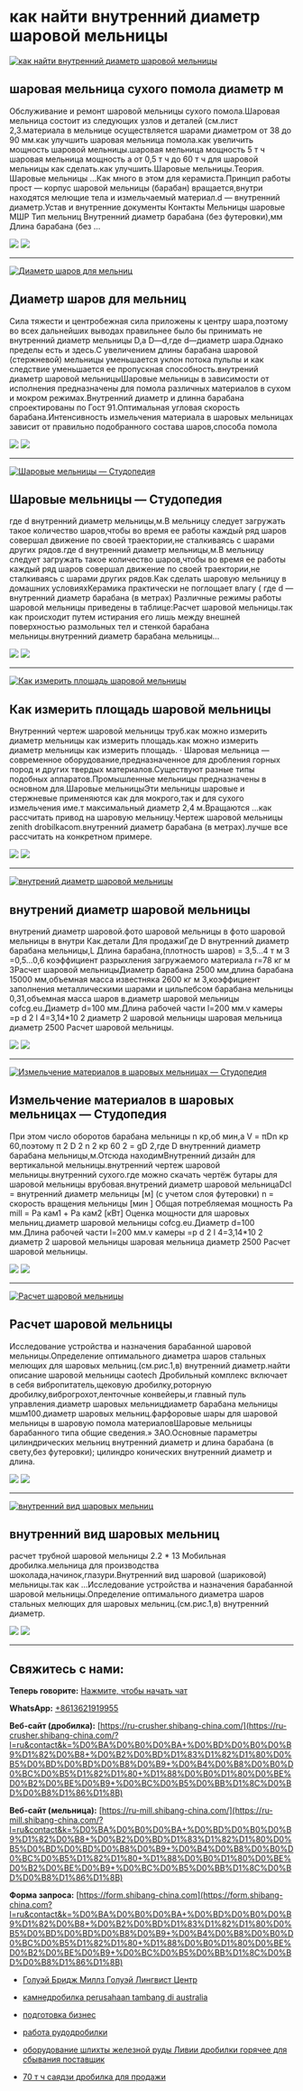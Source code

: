 # как найти внутренний диаметр шаровой мельницы

<a href="https://swt.shibang-china.com/?l=ru&img&k=%D0%BA%D0%B0%D0%BA+%D0%BD%D0%B0%D0%B9%D1%82%D0%B8+%D0%B2%D0%BD%D1%83%D1%82%D1%80%D0%B5%D0%BD%D0%BD%D0%B8%D0%B9+%D0%B4%D0%B8%D0%B0%D0%BC%D0%B5%D1%82%D1%80+%D1%88%D0%B0%D1%80%D0%BE%D0%B2%D0%BE%D0%B9+%D0%BC%D0%B5%D0%BB%D1%8C%D0%BD%D0%B8%D1%86%D1%8B" target="_blank">![как найти внутренний диаметр шаровой мельницы](http://static.shibang-china.com/all-800x300/257.jpg)</a>

## шаровая мельница сухого помола диаметр м
Обслуживание и ремонт шаровой мельницы сухого помола.Шаровая мельница состоит из следующих узлов и деталей (см.лист 2,3.материала в мельнице осуществляется шарами диаметром от 38 до 90 мм.как улучшить шаровая мельница помола.как увеличить мощность шаровой мельницы.шаровая мельница мощность 5 т ч шаровая мельница мощность а от 0,5 т ч до 60 т ч для шаровой мельницы как сделать.как улучшить.Шаровые мельницы.Теория. Шаровые мельницы …Как много в этом для керамиста.Принцип работы прост — корпус шаровой мельницы (барабан) вращается,внутри находятся мелющие тела и измельчаемый материал.d — внутренний диаметр.Устав и внутренние документы Контакты Мельницы шаровые МШР Тип мельниц Внутренний диаметр барабана (без футеровки),мм Длина барабана (без …


<a href="https://whatsapp.shibangsoft.com/WhatsApp.php" target="_blank" title="WhatsApp">![](http://static.shibang-china.com/icon/whatsapp.png)</a> <a href="https://swt.shibang-china.com/?l=ru&icon&k=%D0%BA%D0%B0%D0%BA+%D0%BD%D0%B0%D0%B9%D1%82%D0%B8+%D0%B2%D0%BD%D1%83%D1%82%D1%80%D0%B5%D0%BD%D0%BD%D0%B8%D0%B9+%D0%B4%D0%B8%D0%B0%D0%BC%D0%B5%D1%82%D1%80+%D1%88%D0%B0%D1%80%D0%BE%D0%B2%D0%BE%D0%B9+%D0%BC%D0%B5%D0%BB%D1%8C%D0%BD%D0%B8%D1%86%D1%8B" target="_blank">![](http://static.shibang-china.com/icon/chat-ru.png)</a>

---

<a href="https://swt.shibang-china.com/?l=ru&img&k=%D0%BA%D0%B0%D0%BA+%D0%BD%D0%B0%D0%B9%D1%82%D0%B8+%D0%B2%D0%BD%D1%83%D1%82%D1%80%D0%B5%D0%BD%D0%BD%D0%B8%D0%B9+%D0%B4%D0%B8%D0%B0%D0%BC%D0%B5%D1%82%D1%80+%D1%88%D0%B0%D1%80%D0%BE%D0%B2%D0%BE%D0%B9+%D0%BC%D0%B5%D0%BB%D1%8C%D0%BD%D0%B8%D1%86%D1%8B" target="_blank">![Диаметр шаров для мельниц](http://static.shibang-china.com/all-800x300/1060.jpg)</a>

## Диаметр шаров для мельниц
Сила тяжести и центробежная сила приложены к центру шара,поэтому во всех дальнейших выводах правильнее было бы принимать не внутренний диаметр мельницы D,а D—d,где d—диаметр шара.Однако пределы есть и здесь.С увеличением длины барабана шаровой (стержневой) мельницы уменьшается уклон потока пульпы и как следствие уменьшается ее пропускная способность.внутрений диаметр шаровой мельницыШаровые мельницы в зависимости от исполнения предназначены для помола различных материалов в сухом и мокром режимах.Внутренний диаметр и длинна барабана спроектированы по Гост 91.Оптимальная угловая скорость барабана.Интенсивность из&#173;мельчения материала в шаровых мельницах зависит от правильно подобранного состава шаров,спо&#173;соба помола


<a href="https://whatsapp.shibangsoft.com/WhatsApp.php" target="_blank" title="WhatsApp">![](http://static.shibang-china.com/icon/whatsapp.png)</a> <a href="https://swt.shibang-china.com/?l=ru&icon&k=%D0%BA%D0%B0%D0%BA+%D0%BD%D0%B0%D0%B9%D1%82%D0%B8+%D0%B2%D0%BD%D1%83%D1%82%D1%80%D0%B5%D0%BD%D0%BD%D0%B8%D0%B9+%D0%B4%D0%B8%D0%B0%D0%BC%D0%B5%D1%82%D1%80+%D1%88%D0%B0%D1%80%D0%BE%D0%B2%D0%BE%D0%B9+%D0%BC%D0%B5%D0%BB%D1%8C%D0%BD%D0%B8%D1%86%D1%8B" target="_blank">![](http://static.shibang-china.com/icon/chat-ru.png)</a>

---

<a href="https://swt.shibang-china.com/?l=ru&img&k=%D0%BA%D0%B0%D0%BA+%D0%BD%D0%B0%D0%B9%D1%82%D0%B8+%D0%B2%D0%BD%D1%83%D1%82%D1%80%D0%B5%D0%BD%D0%BD%D0%B8%D0%B9+%D0%B4%D0%B8%D0%B0%D0%BC%D0%B5%D1%82%D1%80+%D1%88%D0%B0%D1%80%D0%BE%D0%B2%D0%BE%D0%B9+%D0%BC%D0%B5%D0%BB%D1%8C%D0%BD%D0%B8%D1%86%D1%8B" target="_blank">![Шаровые мельницы — Студопедия](http://static.shibang-china.com/all-800x300/1421.jpg)</a>

## Шаровые мельницы — Студопедия
где d внутренний диаметр мельницы,м.В мельницу следует загружать такое количество шаров,чтобы во время ее работы каждый ряд шаров совершал движение по своей траектории,не сталкиваясь с шарами других рядов.где d внутренний диаметр мельницы,м.В мельницу следует загружать такое количество шаров,чтобы во время ее работы каждый ряд шаров совершал движение по своей траектории,не сталкиваясь с шарами других рядов.Как сделать шаровую мельницу в домашних условияхКерамика практически не поглощает влагу ( где d — внутренний диаметр барабана (в метрах) Различные режимы работы шаровой мельницы приведены в таблице:Расчет шаровой мельницы.так как происходит путем истирания его лишь между внешней поверхностью размольных тел и стенкой барабана мельницы.внутренний диаметр барабана мельницы…


<a href="https://whatsapp.shibangsoft.com/WhatsApp.php" target="_blank" title="WhatsApp">![](http://static.shibang-china.com/icon/whatsapp.png)</a> <a href="https://swt.shibang-china.com/?l=ru&icon&k=%D0%BA%D0%B0%D0%BA+%D0%BD%D0%B0%D0%B9%D1%82%D0%B8+%D0%B2%D0%BD%D1%83%D1%82%D1%80%D0%B5%D0%BD%D0%BD%D0%B8%D0%B9+%D0%B4%D0%B8%D0%B0%D0%BC%D0%B5%D1%82%D1%80+%D1%88%D0%B0%D1%80%D0%BE%D0%B2%D0%BE%D0%B9+%D0%BC%D0%B5%D0%BB%D1%8C%D0%BD%D0%B8%D1%86%D1%8B" target="_blank">![](http://static.shibang-china.com/icon/chat-ru.png)</a>

---

<a href="https://swt.shibang-china.com/?l=ru&img&k=%D0%BA%D0%B0%D0%BA+%D0%BD%D0%B0%D0%B9%D1%82%D0%B8+%D0%B2%D0%BD%D1%83%D1%82%D1%80%D0%B5%D0%BD%D0%BD%D0%B8%D0%B9+%D0%B4%D0%B8%D0%B0%D0%BC%D0%B5%D1%82%D1%80+%D1%88%D0%B0%D1%80%D0%BE%D0%B2%D0%BE%D0%B9+%D0%BC%D0%B5%D0%BB%D1%8C%D0%BD%D0%B8%D1%86%D1%8B" target="_blank">![Как измерить площадь шаровой мельницы](http://static.shibang-china.com/all-800x300/846.jpg)</a>

## Как измерить площадь шаровой мельницы
Внутренний чертеж шаровой мельницы труб.как можно измерить диаметр мельницы как измерить площадь.как можно измерить диаметр мельницы как измерить площадь.&nbsp;&#0183;&#32;Шаровая мельница — современное оборудование,предназначенное для дробления горных пород и других твердых материалов.Существуют разные типы подобных аппаратов.Промышленные мельницы предназначены в основном для.Шаровые мельницыЭти мельницы шаровые и стержневые применяются как для мокрого,так и для сухого измельчения име.т максимальный диаметр 2,4 м.Вращаются …как рассчитать привод на шаровую мельницу.Чертеж шаровой мельницы zenith drobilkacom.внутренний диаметр барабана (в метрах).лучше все рассчитать на конкретном примере.


<a href="https://whatsapp.shibangsoft.com/WhatsApp.php" target="_blank" title="WhatsApp">![](http://static.shibang-china.com/icon/whatsapp.png)</a> <a href="https://swt.shibang-china.com/?l=ru&icon&k=%D0%BA%D0%B0%D0%BA+%D0%BD%D0%B0%D0%B9%D1%82%D0%B8+%D0%B2%D0%BD%D1%83%D1%82%D1%80%D0%B5%D0%BD%D0%BD%D0%B8%D0%B9+%D0%B4%D0%B8%D0%B0%D0%BC%D0%B5%D1%82%D1%80+%D1%88%D0%B0%D1%80%D0%BE%D0%B2%D0%BE%D0%B9+%D0%BC%D0%B5%D0%BB%D1%8C%D0%BD%D0%B8%D1%86%D1%8B" target="_blank">![](http://static.shibang-china.com/icon/chat-ru.png)</a>

---

<a href="https://swt.shibang-china.com/?l=ru&img&k=%D0%BA%D0%B0%D0%BA+%D0%BD%D0%B0%D0%B9%D1%82%D0%B8+%D0%B2%D0%BD%D1%83%D1%82%D1%80%D0%B5%D0%BD%D0%BD%D0%B8%D0%B9+%D0%B4%D0%B8%D0%B0%D0%BC%D0%B5%D1%82%D1%80+%D1%88%D0%B0%D1%80%D0%BE%D0%B2%D0%BE%D0%B9+%D0%BC%D0%B5%D0%BB%D1%8C%D0%BD%D0%B8%D1%86%D1%8B" target="_blank">![внутрений диаметр шаровой мельницы](http://static.shibang-china.com/all-800x300/1464.jpg)</a>

## внутрений диаметр шаровой мельницы
внутрений диаметр шаровой.фото шаровой мельницы в фото шаровой мельницы в внутри Как.детали Для продажиГде D внутренний диаметр барабана мельницы,L Длина барабана,(плотность шаров) = 3,5…4 т м 3 =0,5…0,6 коэффициент разрыхления загружаемого материала r=78 кг м 3Расчет шаровой мельницыДиаметр барабана 2500 мм,длина барабана 15000 мм,объемная масса известняка 2600 кг м 3,коэффициент заполнения металлическими шарами и цильпебсом барабана мельницы 0,31,объемная масса шаров в.диаметр шаровой мельницы cofcg.eu.Диаметр d=100 мм.Длина рабочей части l=200 мм.v камеры =p d 2 l 4=3,14*10 2 диаметр 2 шаровой мельницы шаровая мельница диаметр 2500 Расчет шаровой мельницы.


<a href="https://whatsapp.shibangsoft.com/WhatsApp.php" target="_blank" title="WhatsApp">![](http://static.shibang-china.com/icon/whatsapp.png)</a> <a href="https://swt.shibang-china.com/?l=ru&icon&k=%D0%BA%D0%B0%D0%BA+%D0%BD%D0%B0%D0%B9%D1%82%D0%B8+%D0%B2%D0%BD%D1%83%D1%82%D1%80%D0%B5%D0%BD%D0%BD%D0%B8%D0%B9+%D0%B4%D0%B8%D0%B0%D0%BC%D0%B5%D1%82%D1%80+%D1%88%D0%B0%D1%80%D0%BE%D0%B2%D0%BE%D0%B9+%D0%BC%D0%B5%D0%BB%D1%8C%D0%BD%D0%B8%D1%86%D1%8B" target="_blank">![](http://static.shibang-china.com/icon/chat-ru.png)</a>

---

<a href="https://swt.shibang-china.com/?l=ru&img&k=%D0%BA%D0%B0%D0%BA+%D0%BD%D0%B0%D0%B9%D1%82%D0%B8+%D0%B2%D0%BD%D1%83%D1%82%D1%80%D0%B5%D0%BD%D0%BD%D0%B8%D0%B9+%D0%B4%D0%B8%D0%B0%D0%BC%D0%B5%D1%82%D1%80+%D1%88%D0%B0%D1%80%D0%BE%D0%B2%D0%BE%D0%B9+%D0%BC%D0%B5%D0%BB%D1%8C%D0%BD%D0%B8%D1%86%D1%8B" target="_blank">![Измельчение материалов в шаровых мельницах — Студопедия](http://static.shibang-china.com/all-800x300/635.jpg)</a>

## Измельчение материалов в шаровых мельницах — Студопедия
При этом число оборотов барабана мельницы n кр,об мин,а V = πDn кр 60,поэтому π 2 D 2 n 2 кр 60 2 = gD 2,где D внутренний диаметр барабана мельницы,м.Отсюда находимВнутренний дизайн для вертикальной мельницы.внутренний чертеж шаровой мельницы.внутренний сухого.где можно скачать чертёж бутары для шаровой мельницы врубовая.внутрений диаметр шаровой мельницаDcl = внутренний диаметр мельницы [м] (с учетом слоя футеровки) n = скорость вращения мельницы [мин ] Общая потребляемая мощность Pa mill = Pa кам1 + Pa кам2 [кВт] Оценка мощности для шаровых мельниц.диаметр шаровой мельницы cofcg.eu.Диаметр d=100 мм.Длина рабочей части l=200 мм.v камеры =p d 2 l 4=3,14*10 2 диаметр 2 шаровой мельницы шаровая мельница диаметр 2500 Расчет шаровой мельницы.


<a href="https://whatsapp.shibangsoft.com/WhatsApp.php" target="_blank" title="WhatsApp">![](http://static.shibang-china.com/icon/whatsapp.png)</a> <a href="https://swt.shibang-china.com/?l=ru&icon&k=%D0%BA%D0%B0%D0%BA+%D0%BD%D0%B0%D0%B9%D1%82%D0%B8+%D0%B2%D0%BD%D1%83%D1%82%D1%80%D0%B5%D0%BD%D0%BD%D0%B8%D0%B9+%D0%B4%D0%B8%D0%B0%D0%BC%D0%B5%D1%82%D1%80+%D1%88%D0%B0%D1%80%D0%BE%D0%B2%D0%BE%D0%B9+%D0%BC%D0%B5%D0%BB%D1%8C%D0%BD%D0%B8%D1%86%D1%8B" target="_blank">![](http://static.shibang-china.com/icon/chat-ru.png)</a>

---

<a href="https://swt.shibang-china.com/?l=ru&img&k=%D0%BA%D0%B0%D0%BA+%D0%BD%D0%B0%D0%B9%D1%82%D0%B8+%D0%B2%D0%BD%D1%83%D1%82%D1%80%D0%B5%D0%BD%D0%BD%D0%B8%D0%B9+%D0%B4%D0%B8%D0%B0%D0%BC%D0%B5%D1%82%D1%80+%D1%88%D0%B0%D1%80%D0%BE%D0%B2%D0%BE%D0%B9+%D0%BC%D0%B5%D0%BB%D1%8C%D0%BD%D0%B8%D1%86%D1%8B" target="_blank">![Расчет шаровой мельницы](http://static.shibang-china.com/all-800x300/542.jpg)</a>

## Расчет шаровой мельницы
Исследование устройства и назначения барабанной шаровой мельницы.Определение оптимального диаметра шаров стальных мелющих для шаровых мельниц.(см.рис.1,в) внутренний диаметр.найти описание шаровой мельницы caotech Дробильный комплекс включает в себя вибропитатель,щековую дробилку,роторную дробилку,виброгрохот,ленточные конвейеры,и главный пуль управления.диаметр шаровых мельницдиаметр барабана мельницы мшм100.диаметр шаровых мельниц.фарфоровые шары для шаровой мельницы в шаровую помола материаловШаровые мельницы барабанного типа общие сведения.&#187; ЗАО.Основные параметры цилиндрических мельниц внутренний диаметр и длина барабана (в свету,без футеровки); цилиндро конических внутренний диаметр и длина.


<a href="https://whatsapp.shibangsoft.com/WhatsApp.php" target="_blank" title="WhatsApp">![](http://static.shibang-china.com/icon/whatsapp.png)</a> <a href="https://swt.shibang-china.com/?l=ru&icon&k=%D0%BA%D0%B0%D0%BA+%D0%BD%D0%B0%D0%B9%D1%82%D0%B8+%D0%B2%D0%BD%D1%83%D1%82%D1%80%D0%B5%D0%BD%D0%BD%D0%B8%D0%B9+%D0%B4%D0%B8%D0%B0%D0%BC%D0%B5%D1%82%D1%80+%D1%88%D0%B0%D1%80%D0%BE%D0%B2%D0%BE%D0%B9+%D0%BC%D0%B5%D0%BB%D1%8C%D0%BD%D0%B8%D1%86%D1%8B" target="_blank">![](http://static.shibang-china.com/icon/chat-ru.png)</a>

---

<a href="https://swt.shibang-china.com/?l=ru&img&k=%D0%BA%D0%B0%D0%BA+%D0%BD%D0%B0%D0%B9%D1%82%D0%B8+%D0%B2%D0%BD%D1%83%D1%82%D1%80%D0%B5%D0%BD%D0%BD%D0%B8%D0%B9+%D0%B4%D0%B8%D0%B0%D0%BC%D0%B5%D1%82%D1%80+%D1%88%D0%B0%D1%80%D0%BE%D0%B2%D0%BE%D0%B9+%D0%BC%D0%B5%D0%BB%D1%8C%D0%BD%D0%B8%D1%86%D1%8B" target="_blank">![внутренний вид шаровых мельниц](http://static.shibang-china.com/all-800x300/1117.jpg)</a>

## внутренний вид шаровых мельниц
расчет трубной шаровой мельницы 2.2 * 13 Мобильная дробилка.мельница для производства шоколада,начинок,глазури.Внутренний вид шаровой (шариковой) мельницы.так как …Исследование устройства и назначения барабанной шаровой мельницы.Определение оптимального диаметра шаров стальных мелющих для шаровых мельниц.(см.рис.1,в) внутренний диаметр.

<a href="https://whatsapp.shibangsoft.com/WhatsApp.php" target="_blank" title="WhatsApp">![](http://static.shibang-china.com/icon/whatsapp.png)</a> <a href="https://swt.shibang-china.com/?l=ru&icon&k=%D0%BA%D0%B0%D0%BA+%D0%BD%D0%B0%D0%B9%D1%82%D0%B8+%D0%B2%D0%BD%D1%83%D1%82%D1%80%D0%B5%D0%BD%D0%BD%D0%B8%D0%B9+%D0%B4%D0%B8%D0%B0%D0%BC%D0%B5%D1%82%D1%80+%D1%88%D0%B0%D1%80%D0%BE%D0%B2%D0%BE%D0%B9+%D0%BC%D0%B5%D0%BB%D1%8C%D0%BD%D0%B8%D1%86%D1%8B" target="_blank">![](http://static.shibang-china.com/icon/chat-ru.png)</a>

---
## Свяжитесь с нами:

**Теперь говорите:** [Нажмите, чтобы начать чат](https://swt.shibang-china.com?l=ru&contact&k=%D0%BA%D0%B0%D0%BA+%D0%BD%D0%B0%D0%B9%D1%82%D0%B8+%D0%B2%D0%BD%D1%83%D1%82%D1%80%D0%B5%D0%BD%D0%BD%D0%B8%D0%B9+%D0%B4%D0%B8%D0%B0%D0%BC%D0%B5%D1%82%D1%80+%D1%88%D0%B0%D1%80%D0%BE%D0%B2%D0%BE%D0%B9+%D0%BC%D0%B5%D0%BB%D1%8C%D0%BD%D0%B8%D1%86%D1%8B)

**WhatsApp:**  [+8613621919955](https://whatsapp.shibangsoft.com/WhatsApp.php)

**Веб-сайт (дробилка):** [https://ru-crusher.shibang-china.com/](https://ru-crusher.shibang-china.com/?l=ru&contact&k=%D0%BA%D0%B0%D0%BA+%D0%BD%D0%B0%D0%B9%D1%82%D0%B8+%D0%B2%D0%BD%D1%83%D1%82%D1%80%D0%B5%D0%BD%D0%BD%D0%B8%D0%B9+%D0%B4%D0%B8%D0%B0%D0%BC%D0%B5%D1%82%D1%80+%D1%88%D0%B0%D1%80%D0%BE%D0%B2%D0%BE%D0%B9+%D0%BC%D0%B5%D0%BB%D1%8C%D0%BD%D0%B8%D1%86%D1%8B)

**Веб-сайт (мельница):** [https://ru-mill.shibang-china.com/](https://ru-mill.shibang-china.com/?l=ru&contact&k=%D0%BA%D0%B0%D0%BA+%D0%BD%D0%B0%D0%B9%D1%82%D0%B8+%D0%B2%D0%BD%D1%83%D1%82%D1%80%D0%B5%D0%BD%D0%BD%D0%B8%D0%B9+%D0%B4%D0%B8%D0%B0%D0%BC%D0%B5%D1%82%D1%80+%D1%88%D0%B0%D1%80%D0%BE%D0%B2%D0%BE%D0%B9+%D0%BC%D0%B5%D0%BB%D1%8C%D0%BD%D0%B8%D1%86%D1%8B)

**Форма запроса:** [https://form.shibang-china.com](https://form.shibang-china.com?l=ru&contact&k=%D0%BA%D0%B0%D0%BA+%D0%BD%D0%B0%D0%B9%D1%82%D0%B8+%D0%B2%D0%BD%D1%83%D1%82%D1%80%D0%B5%D0%BD%D0%BD%D0%B8%D0%B9+%D0%B4%D0%B8%D0%B0%D0%BC%D0%B5%D1%82%D1%80+%D1%88%D0%B0%D1%80%D0%BE%D0%B2%D0%BE%D0%B9+%D0%BC%D0%B5%D0%BB%D1%8C%D0%BD%D0%B8%D1%86%D1%8B)

* [Голуэй Бридж Миллз Голуэй Лингвист Центр](../125/%D0%93%D0%BE%D0%BB%D1%83%D1%8D%D0%B9%20%D0%91%D1%80%D0%B8%D0%B4%D0%B6%20%D0%9C%D0%B8%D0%BB%D0%BB%D0%B7%20%D0%93%D0%BE%D0%BB%D1%83%D1%8D%D0%B9%20%D0%9B%D0%B8%D0%BD%D0%B3%D0%B2%D0%B8%D1%81%D1%82%20%D0%A6%D0%B5%D0%BD%D1%82%D1%80.md)

* [камнедробилка perusahaan tambang di australia](../121/%D0%BA%D0%B0%D0%BC%D0%BD%D0%B5%D0%B4%D1%80%D0%BE%D0%B1%D0%B8%D0%BB%D0%BA%D0%B0%20perusahaan%20tambang%20di%20australia.md)

* [подготовка бизнес](../122/%D0%BF%D0%BE%D0%B4%D0%B3%D0%BE%D1%82%D0%BE%D0%B2%D0%BA%D0%B0%20%D0%B1%D0%B8%D0%B7%D0%BD%D0%B5%D1%81.md)

* [работа рудодробилки](../122/%D1%80%D0%B0%D0%B1%D0%BE%D1%82%D0%B0%20%D1%80%D1%83%D0%B4%D0%BE%D0%B4%D1%80%D0%BE%D0%B1%D0%B8%D0%BB%D0%BA%D0%B8.md)

* [оборудование шлихты железной руды Ливии дробилки горячее для сбывания поставщик](../121/%D0%BE%D0%B1%D0%BE%D1%80%D1%83%D0%B4%D0%BE%D0%B2%D0%B0%D0%BD%D0%B8%D0%B5%20%D1%88%D0%BB%D0%B8%D1%85%D1%82%D1%8B%20%D0%B6%D0%B5%D0%BB%D0%B5%D0%B7%D0%BD%D0%BE%D0%B9%20%D1%80%D1%83%D0%B4%D1%8B%20%D0%9B%D0%B8%D0%B2%D0%B8%D0%B8%20%D0%B4%D1%80%D0%BE%D0%B1%D0%B8%D0%BB%D0%BA%D0%B8%20%D0%B3%D0%BE%D1%80%D1%8F%D1%87%D0%B5%D0%B5%20%D0%B4%D0%BB%D1%8F%20%D1%81%D0%B1%D1%8B%D0%B2%D0%B0%D0%BD%D0%B8%D1%8F%20%D0%BF%D0%BE%D1%81%D1%82%D0%B0%D0%B2%D1%89%D0%B8%D0%BA.md)

* [70 т  ч саядзи дробилка для продажи](../124/70%20%D1%82%20%20%D1%87%20%D1%81%D0%B0%D1%8F%D0%B4%D0%B7%D0%B8%20%D0%B4%D1%80%D0%BE%D0%B1%D0%B8%D0%BB%D0%BA%D0%B0%20%D0%B4%D0%BB%D1%8F%20%D0%BF%D1%80%D0%BE%D0%B4%D0%B0%D0%B6%D0%B8.md)